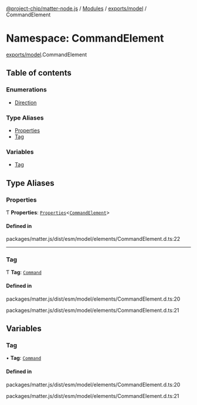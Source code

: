 [@project-chip/matter-node.js](../README.md) / [Modules](../modules.md) / [exports/model](exports_model.md) / CommandElement

# Namespace: CommandElement

[exports/model](exports_model.md).CommandElement

## Table of contents

### Enumerations

- [Direction](../enums/exports_model.CommandElement.Direction.md)

### Type Aliases

- [Properties](exports_model.CommandElement.md#properties)
- [Tag](exports_model.CommandElement.md#tag)

### Variables

- [Tag](exports_model.CommandElement.md#tag-1)

## Type Aliases

### Properties

Ƭ **Properties**: [`Properties`](exports_model.BaseElement.md#properties)\<[`CommandElement`](exports_model.md#commandelement)\>

#### Defined in

packages/matter.js/dist/esm/model/elements/CommandElement.d.ts:22

___

### Tag

Ƭ **Tag**: [`Command`](../enums/exports_model.ElementTag.md#command)

#### Defined in

packages/matter.js/dist/esm/model/elements/CommandElement.d.ts:20

packages/matter.js/dist/esm/model/elements/CommandElement.d.ts:21

## Variables

### Tag

• **Tag**: [`Command`](../enums/exports_model.ElementTag.md#command)

#### Defined in

packages/matter.js/dist/esm/model/elements/CommandElement.d.ts:20

packages/matter.js/dist/esm/model/elements/CommandElement.d.ts:21
